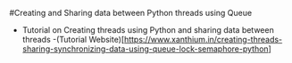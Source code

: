 #Creating and Sharing data between Python threads using Queue

 - Tutorial on Creating threads using Python and sharing data between threads
-(Tutorial Website)[https://www.xanthium.in/creating-threads-sharing-synchronizing-data-using-queue-lock-semaphore-python]
